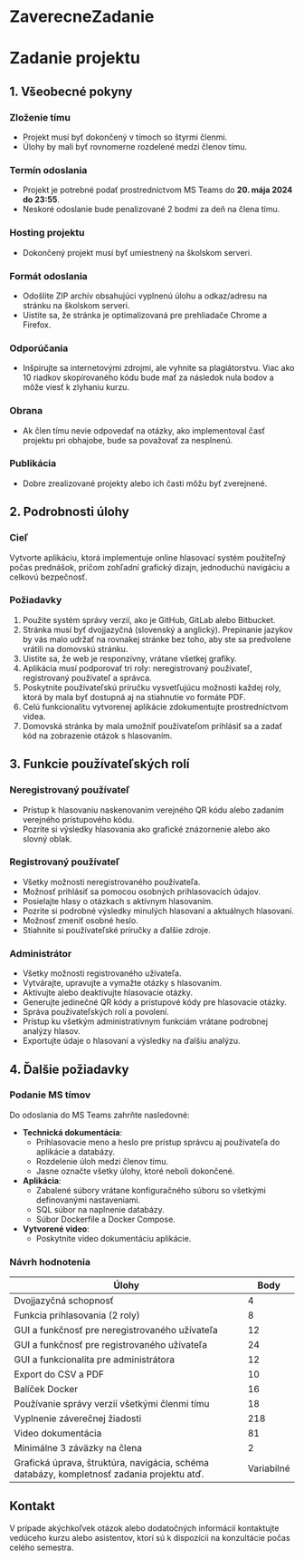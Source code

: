 # ZaverecneZadanie

# Zadanie projektu

## 1. Všeobecné pokyny

### Zloženie tímu
- Projekt musí byť dokončený v tímoch so štyrmi členmi.
- Úlohy by mali byť rovnomerne rozdelené medzi členov tímu.

### Termín odoslania
- Projekt je potrebné podať prostredníctvom MS Teams do **20. mája 2024 do 23:55**.
- Neskoré odoslanie bude penalizované 2 bodmi za deň na člena tímu.

### Hosting projektu
- Dokončený projekt musí byť umiestnený na školskom serveri.

### Formát odoslania
- Odošlite ZIP archív obsahujúci vyplnenú úlohu a odkaz/adresu na stránku na školskom serveri.
- Uistite sa, že stránka je optimalizovaná pre prehliadače Chrome a Firefox.

### Odporúčania
- Inšpirujte sa internetovými zdrojmi, ale vyhnite sa plagiátorstvu. Viac ako 10 riadkov skopírovaného kódu bude mať za následok nula bodov a môže viesť k zlyhaniu kurzu.

### Obrana
- Ak člen tímu nevie odpovedať na otázky, ako implementoval časť projektu pri obhajobe, bude sa považovať za nesplnenú.

### Publikácia
- Dobre zrealizované projekty alebo ich časti môžu byť zverejnené.

## 2. Podrobnosti úlohy

### Cieľ
Vytvorte aplikáciu, ktorá implementuje online hlasovací systém použiteľný počas prednášok, pričom zohľadní grafický dizajn, jednoduchú navigáciu a celkovú bezpečnosť.

### Požiadavky
1. Použite systém správy verzií, ako je GitHub, GitLab alebo Bitbucket.
2. Stránka musí byť dvojjazyčná (slovenský a anglický). Prepínanie jazykov by vás malo udržať na rovnakej stránke bez toho, aby ste sa predvolene vrátili na domovskú stránku.
3. Uistite sa, že web je responzívny, vrátane všetkej grafiky.
4. Aplikácia musí podporovať tri roly: neregistrovaný používateľ, registrovaný používateľ a správca.
5. Poskytnite používateľskú príručku vysvetľujúcu možnosti každej roly, ktorá by mala byť dostupná aj na stiahnutie vo formáte PDF.
6. Celú funkcionalitu vytvorenej aplikácie zdokumentujte prostredníctvom videa.
7. Domovská stránka by mala umožniť používateľom prihlásiť sa a zadať kód na zobrazenie otázok s hlasovaním.

## 3. Funkcie používateľských rolí

### Neregistrovaný používateľ
- Prístup k hlasovaniu naskenovaním verejného QR kódu alebo zadaním verejného prístupového kódu.
- Pozrite si výsledky hlasovania ako grafické znázornenie alebo ako slovný oblak.

### Registrovaný používateľ
- Všetky možnosti neregistrovaného používateľa.
- Možnosť prihlásiť sa pomocou osobných prihlasovacích údajov.
- Posielajte hlasy o otázkach s aktívnym hlasovaním.
- Pozrite si podrobné výsledky minulých hlasovaní a aktuálnych hlasovaní.
- Možnosť zmeniť osobné heslo.
- Stiahnite si používateľské príručky a ďalšie zdroje.

### Administrátor
- Všetky možnosti registrovaného užívateľa.
- Vytvárajte, upravujte a vymažte otázky s hlasovaním.
- Aktivujte alebo deaktivujte hlasovacie otázky.
- Generujte jedinečné QR kódy a prístupové kódy pre hlasovacie otázky.
- Správa používateľských rolí a povolení.
- Prístup ku všetkým administratívnym funkciám vrátane podrobnej analýzy hlasov.
- Exportujte údaje o hlasovaní a výsledky na ďalšiu analýzu.

## 4. Ďalšie požiadavky

### Podanie MS tímov
Do odoslania do MS Teams zahrňte nasledovné:
- **Technická dokumentácia**:
   - Prihlasovacie meno a heslo pre prístup správcu aj používateľa do aplikácie a databázy.
   - Rozdelenie úloh medzi členov tímu.
   - Jasne označte všetky úlohy, ktoré neboli dokončené.
- **Aplikácia**:
   - Zabalené súbory vrátane konfiguračného súboru so všetkými definovanými nastaveniami.
   - SQL súbor na naplnenie databázy.
   - Súbor Dockerfile a Docker Compose.
- **Vytvorené video**:
   - Poskytnite video dokumentáciu aplikácie.

### Návrh hodnotenia
Úlohy | Body
--- | ---
Dvojjazyčná schopnosť | 4
Funkcia prihlasovania (2 roly) | 8
GUI a funkčnosť pre neregistrovaného užívateľa | 12
GUI a funkčnosť pre registrovaného užívateľa | 24
GUI a funkcionalita pre administrátora | 12
Export do CSV a PDF | 10
Balíček Docker | 16
Používanie správy verzií všetkými členmi tímu | 18
Vyplnenie záverečnej žiadosti | 218
Video dokumentácia | 81
Minimálne 3 záväzky na člena | 2
Grafická úprava, štruktúra, navigácia, schéma databázy, kompletnosť zadania projektu atď. | Variabilné

## Kontakt
V prípade akýchkoľvek otázok alebo dodatočných informácií kontaktujte vedúceho kurzu alebo asistentov, ktorí sú k dispozícii na konzultácie počas celého semestra.
